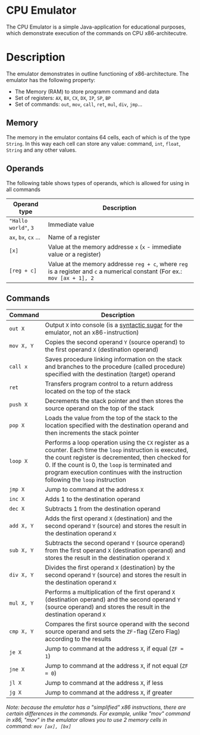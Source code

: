 # CPU Emulator #
The CPU Emulator is a simple Java-application for educational purposes, which demonstrate execution of the commands on CPU x86-architecutre.

# Description #
The emulator demonstrates in outline functioning of x86-architecture. The emulator has the following property:
- The Memory (RAM) to store programm command and data
- Set of registers: `AX`, `BX`, `CX`, `DX`, `IP`, `SP`, `BP`
- Set of commands: `out`, `mov`, `call`, `ret`, `mul`, `div`, `jmp`...

## Memory ##

The memory in the emulator contains 64 cells, each of which is of the type `String`. In this way each cell can store any value: command, `int`, `float`, `String` and any other values.

## Operands ##

The following table shows types of operands, which is allowed for using in all commands

Operand type             |    Description
-------------------------|----------------------------------------
`"Hallo world"`, `3`     | Immediate value
`ax`, `bx`, `cx` ...     | Name of a register
`[x]`                    | Value at the memory addresse `x` (`x` - immediate value or a register)
`[reg + c]`              | Value at the memory addresse `reg + c`, where `reg` is a register and `c` a numerical constant (For ex.: `mov [ax + 1], 2`

## Commands ##

Command       | Description
------------- | ---------------------------------------------------------------------------------------------------------
`out X`       | Output `X` into console (is a [syntactic sugar](https://en.wikipedia.org/wiki/Syntactic_sugar) for the emulator, not an x86-instruction)
`mov X, Y`    | Copies the second operand `Y` (source operand) to the first operand `X` (destination operand)
`call x`      | Saves procedure linking information on the stack and branches to the procedure (called procedure) specified with the destination (target) operand
`ret`         | Transfers program control to a return address located on the top of the stack
`push X`      | Decrements the stack pointer and then stores the source operand on the top of the stack
`pop X`       | Loads the value from the top of the stack to the location specified with the destination operand and then increments the stack pointer
`loop X`      | Performs a loop operation using the `CX` register as a counter. Each time the `loop` instruction is executed, the count register is decremented, then checked for 0. If the count is 0, the `loop` is terminated and program execution continues with the instruction following the `loop` instruction
`jmp Х`       | Jump to command at the address `X`
`inc X`       | Adds 1 to the destination operand
`dec X`       | Subtracts 1 from the destination operand
`add X, Y`    | Adds the first operand `X` (destination) and the second operand `Y` (source) and stores the result in the destination operand `X`
`sub X, Y`    | Subtracts the second operand `Y` (source operand) from the first operand `X` (destination operand) and stores the result in the destination operand `X`
`div X, Y`    | Divides the first operand `X` (destination) by the second operand `Y` (source) and stores the result in the destination operand `X`
`mul X, Y`    | Performs a multiplication of the first operand `X` (destination operand) and the second operand `Y` (source operand) and stores the result in the destination operand `X`
`cmp Х, Y`    | Compares the first source operand with the second source operand and sets the `ZF`-flag (Zero Flag) according to the results
`je Х`        | Jump to command at the address `X`, if equal (`ZF = 1`)
`jne Х`       | Jump to command at the address `X`, if not equal (`ZF = 0`)
`jl X`        | Jump to command at the address `X`, if less
`jg X`        | Jump to command at the address `X`, if greater

*Note: because the emulator has a "simplified" x86 instructions, there are certain differences in the commands. For example, unlike "mov" command in x86, "mov" in the emulator allows you to use 2 memory cells in command: `mov [ax], [bx]`*
